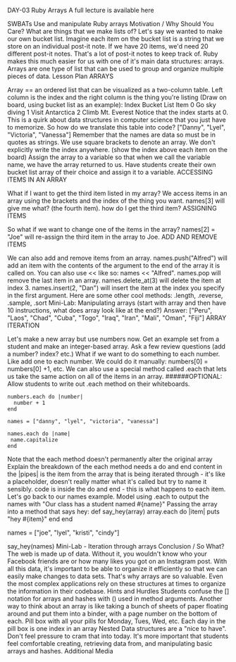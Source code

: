 DAY-03 Ruby Arrays
A full lecture is available here

SWBATs
Use and manipulate Ruby arrays
Motivation / Why Should You Care?
What are things that we make lists of? Let's say we wanted to make our own bucket list. Imagine each item on the bucket list is a string that we store on an individual post-it note. If we have 20 items, we'd need 20 different post-it notes. That's a lot of post-it notes to keep track of. Ruby makes this much easier for us with one of it's main data structures: arrays. Arrays are one type of list that can be used to group and organize multiple pieces of data.
Lesson Plan
ARRAYS

Array == an ordered list that can be visualized as a two-column table. Left column is the index and the right column is the thing you're listing (Draw on board, using bucket list as an example):
Index	Bucket List Item
0	Go sky diving
1	Visit Antarctica
2	Climb Mt. Everest
Notice that the index starts at 0. This is a quirk about data structures in computer science that you just have to memorize.
So how do we translate this table into code?
["Danny", "Lyel", "Victoria", "Vanessa"]
Remember that the names are data so must be in quotes as strings.
We use square brackets to denote an array.
We don't explicitly write the index anywhere. (show the index above each item on the board)
Assign the array to a variable so that when we call the variable name, we have the array returned to us.
Have students create their own bucket list array of their choice and assign it to a variable.
ACCESSING ITEMS IN AN ARRAY

What if I want to get the third item listed in my array?
We access items in an array using the brackets and the index of the thing you want.
names[3] will give me what? (the fourth item). how do I get the third item?
ASSIGNING ITEMS

So what if we want to change one of the items in the array? names[2] = "Joe" will re-assign the third item in the array to Joe.
ADD AND REMOVE ITEMS

We can also add and remove items from an array.
names.push("Alfred") will add an item with the contents of the argument to the end of the array it is called on. You can also use << like so: names << "Alfred".
names.pop will remove the last item in an array.
names.delete_at(3) will delete the item at index 3.
names.insert(2, "Dan") will insert the item at the index you specify in the first argument.
Here are some other cool methods: .length, .reverse, .sample, .sort
Mini-Lab: Manipulating arrays (start with array and then have 10 instructions, what does array look like at the end?)
Answer: ["Peru", "Laos", "Chad", "Cuba", "Togo", "Iraq", "Iran", "Mali", "Oman", "Fiji"]
ARRAY ITERATION

Let's make a new array but use numbers now. Get an example set from a student and make an integer-based array. Ask a few review questions (add a number? index? etc.)
What if we want to do something to each number. Like add one to each number. We could do it manually: numbers[0] = numbers[0] +1, etc. We can also use a special method called .each that lets us take the same action on all of the items in an array.
######OPTIONAL: Allow students to write out .each method on their whiteboards.

    numbers.each do |number|
      number + 1
    end
    
    names = ["danny", "lyel", "victoria", "vanessa"]
    
    names.each do |name|
     name.capitalize
    end
Note that the each method doesn't permanently alter the original array
Explain the breakdown of the each method
needs a do and end
content in the |pipes| is the item from the array that is being iterated through - it's like a placeholder, doesn't really matter what it's called but try to name it sensibly.
code is inside the do and end - this is what happens to each item.
Let's go back to our names example. Model using .each to output the names with "Our class has a student named #{name}"
Passing the array into a method that says hey:
def say_hey(array)
  array.each do |item|
    puts "hey #{item}"
  end
end

names = ["joe", "lyel", "kristi", "cindy"]

say_hey(names)
Mini-Lab - Iteration through arrays
Conclusion / So What?
The web is made up of data. Without it, you wouldn't know who your Facebook friends are or how many likes you got on an Instagram post. With all this data, it's important to be able to organize it efficiently so that we can easily make changes to data sets. That's why arrays are so valuable. Even the most complex applications rely on these structures at times to organize the information in their codebase.
Hints and Hurdles
Students confuse the [] notation for arrays and hashes with () used in method arguments.
Another way to think about an array is like taking a bunch of sheets of paper floating around and put them into a binder, with a page number on the bottom of each.
Pill box with all your pills for Monday, Tues, Wed, etc. Each day in the pill box is one index in an array
Nested Data structures are a "nice to have". Don't feel pressure to cram that into today. It's more important that students feel comfortable creating, retrieving data from, and manipulating basic arrays and hashes.
Additional Media
